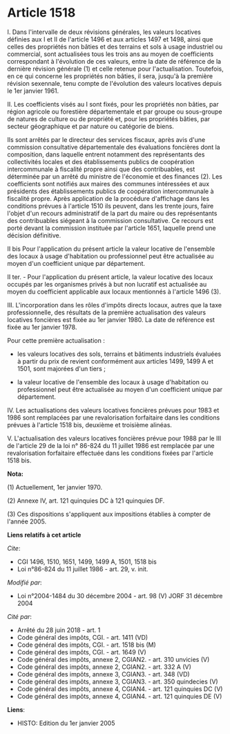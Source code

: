 # Article 1518

I. Dans l'intervalle de deux révisions générales, les valeurs locatives définies aux I et II de l'article 1496 et aux
articles 1497 et 1498, ainsi que celles des propriétés non bâties et des terrains et sols à usage industriel ou commercial,
sont actualisées tous les trois ans au moyen de coefficients correspondant à l'évolution de ces valeurs, entre la date de
référence de la dernière révision générale (1) et celle retenue pour l'actualisation. Toutefois, en ce qui concerne les
propriétés non bâties, il sera, jusqu'à la première révision sexennale, tenu compte de l'évolution des valeurs locatives
depuis le 1er janvier 1961.

II. Les coefficients visés au I sont fixés, pour les propriétés non bâties, par région agricole ou forestière départementale
et par groupe ou sous-groupe de natures de culture ou de propriété et, pour les propriétés bâties, par secteur géographique
et par nature ou catégorie de biens.

Ils sont arrêtés par le directeur des services fiscaux, après avis d'une commission consultative départementale des
évaluations foncières dont la composition, dans laquelle entrent notamment des représentants des collectivités locales et des
établissements publics de coopération intercommunale à fiscalité propre ainsi que des contribuables, est déterminée par un
arrêté du ministre de l'économie et des finances (2). Les coefficients sont notifiés aux maires des communes intéressées et
aux présidents des établissements publics de coopération intercommunale à fiscalité propre. Après application de la procédure
d'affichage dans les conditions prévues à l'article 1510 ils peuvent, dans les trente jours, faire l'objet d'un recours
administratif de la part du maire ou des représentants des contribuables siégeant à la commission consultative. Ce recours
est porté devant la commission instituée par l'article 1651, laquelle prend une décision définitive.

II bis Pour l'application du présent article la valeur locative de l'ensemble des locaux à usage d'habitation ou
professionnel peut être actualisée au moyen d'un coefficient unique par département.

II ter. - Pour l'application du présent article, la valeur locative des locaux occupés par les organismes privés à but non
lucratif est actualisée au moyen du coefficient applicable aux locaux mentionnés à l'article 1496 (3).

III. L'incorporation dans les rôles d'impôts directs locaux, autres que la taxe professionnelle, des résultats de la première
actualisation des valeurs locatives foncières est fixée au 1er janvier 1980. La date de référence est fixée au 1er janvier
1978.

Pour cette première actualisation :

- les valeurs locatives des sols, terrains et bâtiments industriels évaluées à partir du prix de revient conformément aux
articles 1499, 1499 A et 1501, sont majorées d'un tiers ;

- la valeur locative de l'ensemble des locaux à usage d'habitation ou professionnel peut être actualisée au moyen d'un
coefficient unique par département.

IV. Les actualisations des valeurs locatives foncières prévues pour 1983 et 1986 sont remplacées par une revalorisation
forfaitaire dans les conditions prévues à l'article 1518 bis, deuxième et troisième alinéas.

V. L'actualisation des valeurs locatives foncières prévue pour 1988 par le III de l'article 29 de la loi n° 86-824 du 11
juillet 1986 est remplacée par une revalorisation forfaitaire effectuée dans les conditions fixées par l'article 1518 bis.

**Nota:**

(1) Actuellement, 1er janvier 1970.

(2) Annexe IV, art. 121 quinquies DC à 121 quinquies DF.

(3) Ces dispositions s'appliquent aux impositions établies à compter de l'année 2005.

**Liens relatifs à cet article**

_Cite_:

  - CGI 1496, 1510, 1651, 1499, 1499 A, 1501, 1518 bis
  - Loi n°86-824 du 11 juillet 1986 - art. 29, v. init.

_Modifié par_:

  - Loi n°2004-1484 du 30 décembre 2004 - art. 98 (V) JORF 31 décembre 2004

_Cité par_:

  - Arrêté du 28 juin 2018 - art. 1
  - Code général des impôts, CGI. - art. 1411 (VD)
  - Code général des impôts, CGI. - art. 1518 bis (M)
  - Code général des impôts, CGI. - art. 1649 (V)
  - Code général des impôts, annexe 2, CGIAN2. - art. 310 unvicies (V)
  - Code général des impôts, annexe 2, CGIAN2. - art. 332 A (V)
  - Code général des impôts, annexe 3, CGIAN3. - art. 348 (VD)
  - Code général des impôts, annexe 3, CGIAN3. - art. 350 quindecies (V)
  - Code général des impôts, annexe 4, CGIAN4. - art. 121 quinquies DC (V)
  - Code général des impôts, annexe 4, CGIAN4. - art. 121 quinquies DE (V)

**Liens**:

  - HISTO: Edition du 1er janvier 2005
